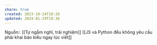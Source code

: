 ```yaml
---
share: true
created: 2023-10-24T18:26
updated: 2024-01-29T19:36
---
```

Nguồn:: [[Tự ngẫm nghĩ, trải nghiệm]]
[[JS và Python đều không yêu cầu phải khai báo kiểu ngay lúc viết]]
